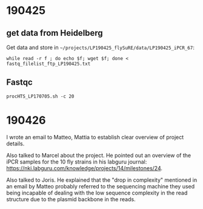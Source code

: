 # 190425

## get data from Heidelberg

Get data and store in `~/projects/LP190425_flySuRE/data/LP190425_iPCR_67`:

```
while read -r f ; do echo $f; wget $f; done < fastq_filelist_ftp_LP190425.txt
```

## Fastqc

```
procHTS_LP170705.sh -c 20
```

# 190426

I wrote an email to Matteo, Mattia to establish clear overview of project details.

Also talked to Marcel about the project. He pointed out an overview of the iPCR
samples for the 10 fly strains in his labguru journal:
<https://nki.labguru.com/knowledge/projects/14/milestones/24>.

Also talked to Joris. He explained that the "drop in complexity" mentioned in
an email by Matteo probably referred to the sequencing machine they used being
incapable of dealing with the low sequence complexity in the read structure due
to the plasmid backbone in the reads.
